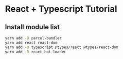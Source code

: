 # React + Typescript Tutorial

## Install module list

```bash
yarn add -D parcel-bundler
yarn add react react-dom
yarn add -D typescript @types/react @types/react-dom
yarn add -D react-hot-loader
```


